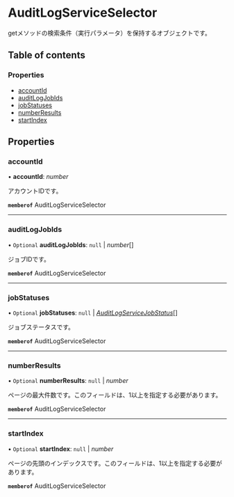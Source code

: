 # AuditLogServiceSelector


<div lang=\"ja\">getメソッドの検索条件（実行パラメータ）を保持するオブジェクトです。</div> 

## Table of contents

### Properties

- [accountId](auditlogserviceselector.md#accountid)
- [auditLogJobIds](auditlogserviceselector.md#auditlogjobids)
- [jobStatuses](auditlogserviceselector.md#jobstatuses)
- [numberResults](auditlogserviceselector.md#numberresults)
- [startIndex](auditlogserviceselector.md#startindex)

## Properties

### accountId

• **accountId**: *number*

<div lang=\"ja\">アカウントIDです。</div> 

**`memberof`** AuditLogServiceSelector

___

### auditLogJobIds

• `Optional` **auditLogJobIds**: ``null`` \| *number*[]

<div lang=\"ja\">ジョブIDです。</div> 

**`memberof`** AuditLogServiceSelector

___

### jobStatuses

• `Optional` **jobStatuses**: ``null`` \| [*AuditLogServiceJobStatus*](./enums/auditlogservicejobstatus.md)[]

<div lang=\"ja\">ジョブステータスです。</div> 

**`memberof`** AuditLogServiceSelector

___

### numberResults

• `Optional` **numberResults**: ``null`` \| *number*

<div lang=\"ja\">ページの最大件数です。このフィールドは、1以上を指定する必要があります。</div> 

**`memberof`** AuditLogServiceSelector

___

### startIndex

• `Optional` **startIndex**: ``null`` \| *number*

<div lang=\"ja\">ページの先頭のインデックスです。このフィールドは、1以上を指定する必要があります。</div> 

**`memberof`** AuditLogServiceSelector
